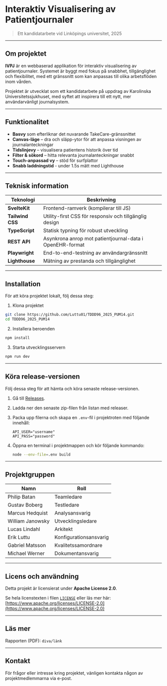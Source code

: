 # Interaktiv Visualisering av Patientjournaler

> Ett kandidatarbete vid Linköpings universitet, 2025

---

## Om projektet

**IVPJ** är en webbaserad applikation för interaktiv visualisering av patientjournaler. Systemet är byggt med fokus på snabbhet, tillgänglighet och flexibilitet, med ett gränssnitt som kan anpassas till olika arbetsflöden inom vården.

Projektet är utvecklat som ett kandidatarbete på uppdrag av Karolinska Universitetssjukhuset, med syftet att inspirera till ett nytt, mer användarvänligt journalsystem.

---

## Funktionalitet

* **Basvy** som efterliknar det nuvarande TakeCare-gränssnittet
* **Canvas-läge** – dra och släpp-ytor för att anpassa visningen av journalanteckningar
* **Tidslinjevy** – visualisera patientens historik över tid
* **Filter & sökord** – hitta relevanta journalanteckningar snabbt
* **Touch-anpassad vy** – stöd för surfplattor
* **Snabb laddningstid** - under 1.5s mätt med Lighthouse

---

## Teknisk information

| Teknologi        | Beskrivning                                              |
| ---------------- | -------------------------------------------------------- |
| **SvelteKit**    | Frontend-ramverk (kompilerar till JS)                    |
| **Tailwind CSS** | Utility-first CSS för responsiv och tillgänglig design   |
| **TypeScript**   | Statisk typning för robust utveckling                    |
| **REST API**     | Asynkrona anrop mot patientjournal-data i OpenEHR-format |
| **Playwright**   | End-to-end-testning av användargränssnitt                |
| **Lighthouse**   | Mätning av prestanda och tillgänglighet                  |

---

## Installation

För att köra projektet lokalt, följ dessa steg:

1. Klona projektet

```bash
git clone https://github.com/Luttu01/TDDD96_2025_PUM14.git
cd TDDD96_2025_PUM14
```

2. Installera beroenden

```bash
npm install
```

3. Starta utvecklingsservern

```bash
npm run dev
```

---

## Köra release-versionen
Följ dessa steg för att hämta och köra senaste release-versionen.

1. Gå till [Releases](https://github.com/Luttu01/TDDD96_2025_PUM14/releases).
2. Ladda ner den senaste zip-filen från listan med releaser.
3. Packa upp filerna och skapa en `.env`-fil i projektroten med följande innehåll:
   
   ```env
   API_USER="username"
   API_PASS="password"

4. Öppna en terminal i projektmappen och kör följande kommando:

   ```bash
   node --env-file=.env build
   ```
   
---

## Projektgruppen

| Namn             | Roll                   |
| ---------------- | ---------------------- |
| Philip Batan     | Teamledare             |
| Gustav Boberg    | Testledare             |
| Marcus Hedquist  | Analysansvarig         |
| William Janowsky | Utvecklingsledare      |
| Lucas Lindahl    | Arkitekt               |
| Erik Luttu       | Konfigurationsansvarig |
| Gabriel Matsson  | Kvalitetssamordnare    |
| Michael Werner   | Dokumentansvarig       |

---

## Licens och användning

Detta projekt är licensierat under **Apache License 2.0**.

Se hela licenstexten i filen [`LICENSE`](https://github.com/Luttu01/TDDD96_2025_PUM14/blob/main/LICENSE) eller läs mer här:  
[https://www.apache.org/licenses/LICENSE-2.0](https://www.apache.org/licenses/LICENSE-2.0)

---

## Läs mer

Rapporten (PDF): `diva/länk`

---

## Kontakt

För frågor eller intresse kring projektet, vänligen kontakta någon av projektmedlemmarna via e-post.
